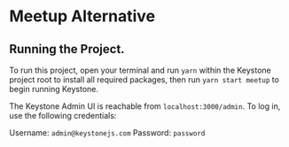 # Meetup Alternative

## Running the Project.

To run this project, open your terminal and run `yarn` within the Keystone project root to install all required packages, then run `yarn start meetup` to begin running Keystone.

The Keystone Admin UI is reachable from `localhost:3000/admin`. To log in, use the following credentials:

Username: `admin@keystonejs.com`
Password: `password`
